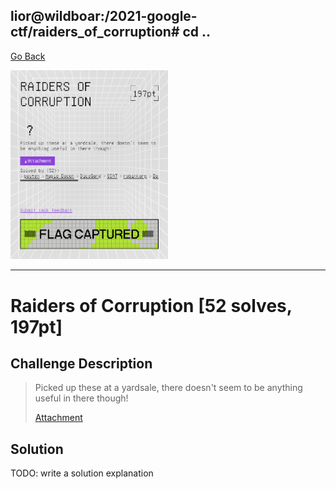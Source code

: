 ## lior@wildboar:/2021-google-ctf/raiders_of_corruption# cd ..

[Go Back](../index.md)

<img src="images/challenge_page.png" width="50%" height="50%"/>

---------

# Raiders of Corruption [52 solves, 197pt]

## Challenge Description

> Picked up these at a yardsale, there doesn't seem to be anything useful in there though!
>
> [Attachment](./original.zip)

## Solution

TODO: write a solution explanation
